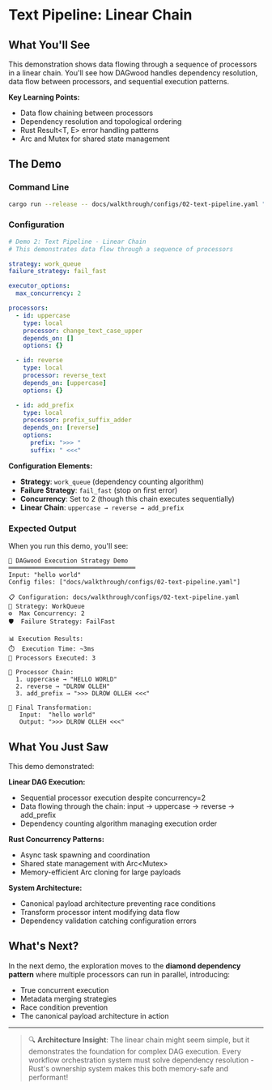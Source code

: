 # Text Pipeline: Linear Chain

## What You'll See

This demonstration shows data flowing through a sequence of processors in a linear chain. You'll see how DAGwood handles dependency resolution, data flow between processors, and sequential execution patterns.

**Key Learning Points:**
- Data flow chaining between processors
- Dependency resolution and topological ordering
- Rust Result<T, E> error handling patterns
- Arc and Mutex for shared state management

## The Demo

### Command Line

```bash
cargo run --release -- docs/walkthrough/configs/02-text-pipeline.yaml "hello world"
```

### Configuration

```yaml
# Demo 2: Text Pipeline - Linear Chain
# This demonstrates data flow through a sequence of processors

strategy: work_queue
failure_strategy: fail_fast

executor_options:
  max_concurrency: 2

processors:
  - id: uppercase
    type: local
    processor: change_text_case_upper
    depends_on: []
    options: {}

  - id: reverse
    type: local
    processor: reverse_text
    depends_on: [uppercase]
    options: {}

  - id: add_prefix
    type: local
    processor: prefix_suffix_adder
    depends_on: [reverse]
    options:
      prefix: ">>> "
      suffix: " <<<"
```

**Configuration Elements:**
- **Strategy**: `work_queue` (dependency counting algorithm)
- **Failure Strategy**: `fail_fast` (stop on first error)
- **Concurrency**: Set to 2 (though this chain executes sequentially)
- **Linear Chain**: `uppercase → reverse → add_prefix`

### Expected Output

When you run this demo, you'll see:

```
🚀 DAGwood Execution Strategy Demo
═══════════════════════════════════
Input: "hello world"
Config files: ["docs/walkthrough/configs/02-text-pipeline.yaml"]

📋 Configuration: docs/walkthrough/configs/02-text-pipeline.yaml
🔧 Strategy: WorkQueue
⚙️  Max Concurrency: 2
🛡️  Failure Strategy: FailFast

📊 Execution Results:
⏱️  Execution Time: ~3ms
🔢 Processors Executed: 3

🔄 Processor Chain:
  1. uppercase → "HELLO WORLD"
  2. reverse → "DLROW OLLEH"
  3. add_prefix → ">>> DLROW OLLEH <<<"

🎯 Final Transformation:
   Input:  "hello world"
   Output: ">>> DLROW OLLEH <<<"
```

## What You Just Saw

This demo demonstrated:

**Linear DAG Execution:**
- Sequential processor execution despite concurrency=2
- Data flowing through the chain: input → uppercase → reverse → add_prefix
- Dependency counting algorithm managing execution order

**Rust Concurrency Patterns:**
- Async task spawning and coordination
- Shared state management with Arc<Mutex<T>>
- Memory-efficient Arc cloning for large payloads

**System Architecture:**
- Canonical payload architecture preventing race conditions
- Transform processor intent modifying data flow
- Dependency validation catching configuration errors

## What's Next?

In the next demo, the exploration moves to the **diamond dependency pattern** where multiple processors can run in parallel, introducing:
- True concurrent execution
- Metadata merging strategies  
- Race condition prevention
- The canonical payload architecture in action

---

> 🔍 **Architecture Insight**: The linear chain might seem simple, but it demonstrates the foundation for complex DAG execution. Every workflow orchestration system must solve dependency resolution - Rust's ownership system makes this both memory-safe and performant!
